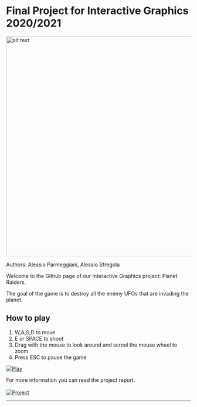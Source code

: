 # Final Project for Interactive Graphics 2020/2021

<img src="icons/logo.png" alt="alt text" width="600">

Authors: Alessio Parmeggiani, Alessio Sfregola

Welcome to the Github page of our Interactive Graphics project: Planet Raiders.

The goal of the game is to destroy all the enemy UFOs that are invading the planet.

## How to play

1. W,A,S,D to move 
2. E or SPACE to shoot
3. Drag with the mouse to look around and scrool the mouse wheel to zoom
4. Press ESC to pause the game


[![Play]][Play game]

For more information you can read the project report.
<br>
<br>
[![Project]][Project link] 

[Play]: https://img.shields.io/badge/Play-37a779?style=for-the-badge
[Play game]: https://alessio-parmeggiani.github.io/PlanetRaidersGame/

[Project]: https://img.shields.io/badge/report-d4262f?style=for-the-badge
[Project link]: https://github.com/Alessio-Parmeggiani/PlanetRaidersGame/blob/main/report.pdf

---
